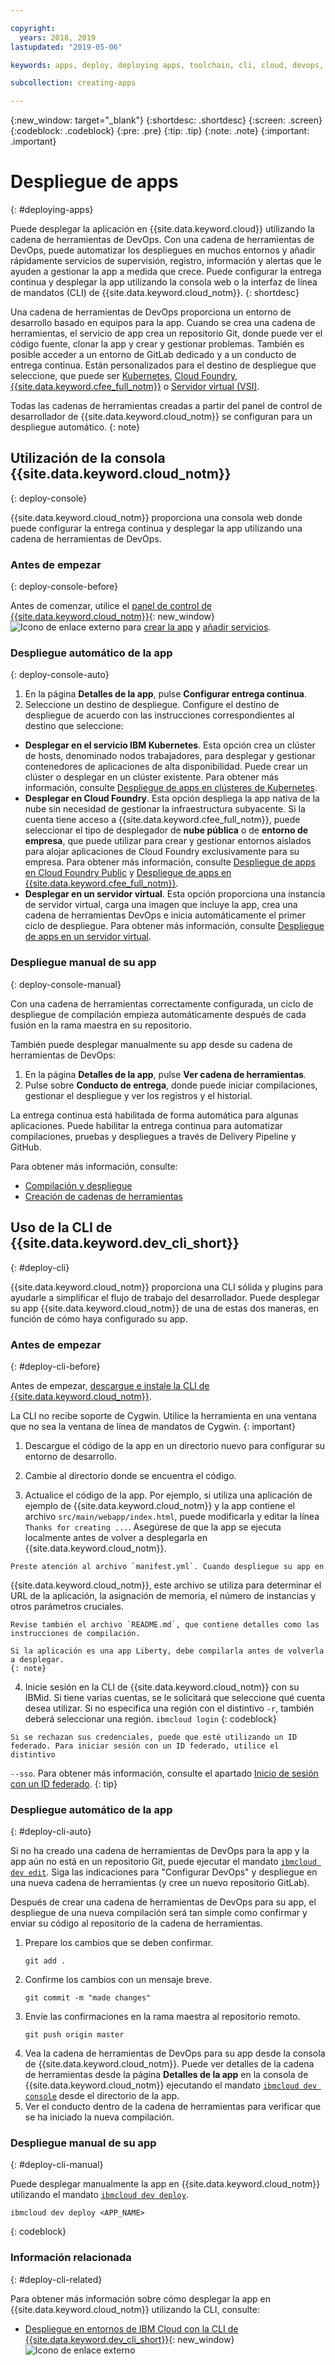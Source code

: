 ```yaml
---

copyright:
  years: 2018, 2019
lastupdated: "2019-05-06"

keywords: apps, deploy, deploying apps, toolchain, cli, cloud, devops, deployment, git, push

subcollection: creating-apps

---
```


{:new_window: target="_blank"}
{:shortdesc: .shortdesc}
{:screen: .screen}
{:codeblock: .codeblock}
{:pre: .pre}
{:tip: .tip}
{:note: .note}
{:important: .important}

# Despliegue de apps
{: #deploying-apps}

Puede desplegar la aplicación en {{site.data.keyword.cloud}} utilizando la cadena de herramientas de DevOps. Con una cadena de herramientas de DevOps, puede automatizar los despliegues en muchos entornos y añadir rápidamente servicios de supervisión, registro, información y alertas que le ayuden a gestionar la app a medida que crece. Puede configurar la entrega continua y desplegar la app utilizando la consola web o la interfaz de línea de mandatos (CLI) de {{site.data.keyword.cloud_notm}}.
{: shortdesc}

Una cadena de herramientas de DevOps proporciona un entorno de desarrollo basado en equipos para la app. Cuando se crea una cadena de herramientas, el servicio de app crea un repositorio Git, donde puede ver el código fuente, clonar la app y crear y gestionar problemas. También es posible acceder a un entorno de GitLab dedicado y a un conducto de entrega continua. Están personalizados para el destino de despliegue que seleccione, que puede ser [Kubernetes](/docs/containers?topic=containers-getting-started), [Cloud Foundry](/docs/cloud-foundry-public?topic=cloud-foundry-public-about-cf), [{{site.data.keyword.cfee_full_notm}}](/docs/cloud-foundry?topic=cloud-foundry-about) o [Servidor virtual (VSI)](/docs/vsi?topic=virtual-servers-getting-started-tutorial).

Todas las cadenas de herramientas creadas a partir del panel de control de desarrollador de {{site.data.keyword.cloud_notm}} se configuran para un despliegue automático.
{: note}

## Utilización de la consola {{site.data.keyword.cloud_notm}}
{: deploy-console}

{{site.data.keyword.cloud_notm}} proporciona una consola web donde puede configurar la entrega continua y desplegar la app utilizando una cadena de herramientas de DevOps.

### Antes de empezar
{: deploy-console-before}

Antes de comenzar, utilice el [panel de control de {{site.data.keyword.cloud_notm}}](https://{DomainName}){: new_window} ![Icono de enlace externo](../icons/launch-glyph.svg "Icono de enlace externo") para
[crear la app](/docs/apps?topic=creating-apps-tutorial-getting-started#create-getting-started) y
[añadir servicios](/docs/apps?topic=creating-apps-tutorial-getting-started#resources-getting-started).

### Despliegue automático de la app
{: deploy-console-auto}

1. En la página **Detalles de la app**, pulse **Configurar entrega continua**.
2. Seleccione un destino de despliegue. Configure el destino de despliegue de acuerdo con las instrucciones correspondientes al destino que seleccione:
  * **Desplegar en el servicio IBM Kubernetes**. Esta opción crea un clúster de hosts, denominado nodos trabajadores, para desplegar y gestionar contenedores de aplicaciones de alta disponibilidad. Puede crear un clúster o desplegar en un clúster existente. Para obtener más información, consulte [Despliegue de apps en clústeres de Kubernetes](/docs/containers?topic=containers-app).
  * **Desplegar en Cloud Foundry**. Esta opción despliega la app nativa de la nube sin necesidad de gestionar la infraestructura subyacente. Si la cuenta tiene acceso a {{site.data.keyword.cfee_full_notm}}, puede seleccionar el tipo de desplegador de **nube pública** o de **entorno de empresa**, que puede utilizar para crear y gestionar entornos aislados para alojar aplicaciones de Cloud Foundry exclusivamente para su empresa. Para obtener más información, consulte
[Despliegue de apps en Cloud Foundry Public](/docs/cloud-foundry-public?topic=cloud-foundry-public-deployingapps) y
[Despliegue de apps en {{site.data.keyword.cfee_full_notm}}](/docs/cloud-foundry?topic=cloud-foundry-deploy_apps).
  * **Desplegar en un servidor virtual**. Esta opción proporciona una instancia de servidor virtual, carga una imagen que incluye la app, crea una cadena de herramientas DevOps e inicia automáticamente el primer ciclo de despliegue. Para obtener más información, consulte
[Despliegue de apps en un servidor virtual](/docs/apps?topic=creating-apps-vsi-deploy).

### Despliegue manual de su app
{: deploy-console-manual}

Con una cadena de herramientas correctamente configurada, un ciclo de despliegue de compilación empieza automáticamente después de cada fusión en la rama maestra en su repositorio. 

También puede desplegar manualmente su app desde su cadena de herramientas de DevOps:

1. En la página **Detalles de la app**, pulse **Ver cadena de herramientas**.
2. Pulse sobre **Conducto de entrega**, donde puede iniciar compilaciones, gestionar el despliegue y ver los registros y el historial.

La entrega continua está habilitada de forma automática para algunas aplicaciones. Puede habilitar la entrega continua para automatizar compilaciones, pruebas y despliegues a través de Delivery Pipeline y GitHub.

Para obtener más información, consulte:
* [Compilación y despliegue](/docs/services/ContinuousDelivery?topic=ContinuousDelivery-deliverypipeline_build_deploy)
* [Creación de cadenas de herramientas](/docs/services/ContinuousDelivery?topic=ContinuousDelivery-toolchains_getting_started)

## Uso de la CLI de {{site.data.keyword.dev_cli_short}}
{: #deploy-cli}

{{site.data.keyword.cloud_notm}} proporciona una CLI sólida y plugins para ayudarle a simplificar el flujo de trabajo del desarrollador. Puede desplegar su app {{site.data.keyword.cloud_notm}} de una de estas dos maneras, en función de cómo haya configurado su app.

### Antes de empezar
{: #deploy-cli-before}

Antes de empezar, [descargue e instale la CLI de {{site.data.keyword.cloud_notm}}](/docs/cli?topic=cloud-cli-ibmcloud-cli).

La CLI no recibe soporte de Cygwin. Utilice la herramienta en una ventana que no sea la ventana de línea de mandatos de Cygwin.
{: important}

  1. Descargue el código de la app en un directorio nuevo para configurar su entorno de desarrollo.

  2. Cambie al directorio donde se encuentra el código.

  3.  Actualice el código de la app. Por ejemplo, si utiliza una aplicación de ejemplo de {{site.data.keyword.cloud_notm}} y la app contiene el archivo `src/main/webapp/index.html`, puede modificarla y editar la línea `Thanks for creating ...`. Asegúrese de que la app se ejecuta localmente
antes de volver a desplegarla en {{site.data.keyword.cloud_notm}}.

    Preste atención al archivo `manifest.yml`. Cuando despliegue su app en
{{site.data.keyword.cloud_notm}}, este archivo se utiliza para determinar el URL de la aplicación, la
asignación de memoria, el número de instancias y otros parámetros cruciales.

    Revise también el archivo `README.md`, que contiene detalles como las instrucciones de compilación.

    Si la aplicación es una app Liberty, debe compilarla antes de volverla a desplegar.
    {: note}

  4. Inicie sesión en la CLI de {{site.data.keyword.cloud_notm}} con su IBMid. Si tiene varias cuentas, se le solicitará que seleccione qué cuenta desea utilizar. Si no especifica una región con el distintivo `-r`, también deberá seleccionar una región.
    ```
    ibmcloud login
    ```
    {: codeblock}
  
    Si se rechazan sus credenciales, puede que esté utilizando un ID federado. Para iniciar sesión con un ID federado, utilice el distintivo
`--sso`. Para obtener más información, consulte el apartado [Inicio de sesión con un ID federado](/docs/iam/federated_id?topic=iam-federated_id#federated_id).
    {: tip}

### Despliegue automático de la app
{: #deploy-cli-auto}

Si no ha creado una cadena de herramientas de DevOps para la app y la app aún no está en un repositorio Git, puede ejecutar el mandato [`ibmcloud dev edit`](/docs/cli/idt?topic=cloud-cli-idt-cli#edit). Siga las indicaciones para "Configurar DevOps" y despliegue en una nueva cadena de herramientas (y cree un nuevo repositorio GitLab).

Después de crear una cadena de herramientas de DevOps para su app, el despliegue de una nueva compilación será tan simple como confirmar y enviar su código al repositorio de la cadena de herramientas. 

1. Prepare los cambios que se deben confirmar.
    ```
    git add .
    ```
2. Confirme los cambios con un mensaje breve.
    ```
    git commit -m "made changes"
    ```
3. Envíe las confirmaciones en la rama maestra al repositorio remoto.
    ```
    git push origin master
    ```
4. Vea la cadena de herramientas de DevOps para su app desde la consola de {{site.data.keyword.cloud_notm}}. Puede ver detalles de la cadena de herramientas desde la página **Detalles de la app** en la consola de {{site.data.keyword.cloud_notm}} ejecutando el mandato [`ibmcloud dev console`](/docs/cli/idt?topic=cloud-cli-idt-cli#console) desde el directorio de la app.
5. Ver el conducto dentro de la cadena de herramientas para verificar que se ha iniciado la nueva compilación.

### Despliegue manual de su app
{: #deploy-cli-manual}

Puede desplegar manualmente la app en {{site.data.keyword.cloud_notm}} utilizando el mandato
[`ibmcloud dev deploy`](/docs/cli/idt?topic=cloud-cli-idt-cli#deploy).

  ```
  ibmcloud dev deploy <APP_NAME>
  ```
  {: codeblock}

### Información relacionada
{: #deploy-cli-related}

Para obtener más información sobre cómo desplegar la app en {{site.data.keyword.cloud_notm}} utilizando la CLI, consulte:

* [Despliegue en entornos de IBM Cloud con la CLI de {{site.data.keyword.dev_cli_short}}](https://www.ibm.com/blogs/bluemix/2019/01/deploying-to-ibm-cloud-environments-with-ibm-cloud-developer-tools-cli/){: new_window} ![Icono de enlace externo](../icons/launch-glyph.svg "Icono de enlace externo")
